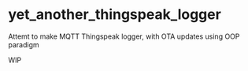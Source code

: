 # yet_another_thingspeak_logger
Attemt to make MQTT Thingspeak logger, with OTA updates using OOP paradigm

WIP
